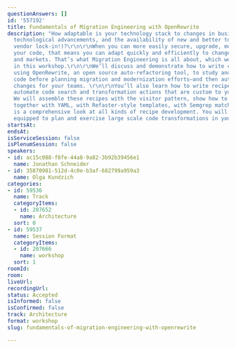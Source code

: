 ```yaml
---
questionAnswers: []
id: '557192'
title: Fundamentals of Migration Engineering with OpenRewrite
description: "How adaptable is your technology stack to changes in business requirements,
  technological advancements, and the availability of new and better tools (and avoiding
  vendor lock-in!)?\r\n\r\nWhen you can more easily secure, upgrade, move, or modernize
  your code, that means you can adapt quickly and efficiently to changes in technology
  and markets. That’s what Migration Engineering is all about, which we’ll be exploring
  in this workshop.\r\n\r\nWe’ll discuss and demonstrate how to write custom recipes
  using OpenRewrite, an open source auto-refactoring tool, to study and analyze your
  code before planning migration and modernization efforts—and then automate code
  changes for your teams. \r\n\r\nYou’ll also learn how to write recipes that will
  automate code search and transformation actions that are custom to your organization.
  We will assemble these recipes with the visitor pattern, show how to stitch recipes
  together with YAML, with Refaster-style templates, with Semgrep matchers, etc. \r\n\r\nThis
  is a comprehensive look at all kinds of recipe development. You will come away fully
  equipped to plan and exercise large scale code transformations in your organization.\r\n"
startsAt: 
endsAt: 
isServiceSession: false
isPlenumSession: false
speakers:
- id: ac15c088-f8fe-44a8-9a82-3b92b39456e1
  name: Jonathan Schneider
- id: 35870981-512d-4c0e-b3af-682799a959a3
  name: Olga Kundzich
categories:
- id: 59536
  name: Track
  categoryItems:
  - id: 207652
    name: Architecture
  sort: 0
- id: 59537
  name: Session Format
  categoryItems:
  - id: 207666
    name: workshop
  sort: 1
roomId: 
room: 
liveUrl: 
recordingUrl: 
status: Accepted
isInformed: false
isConfirmed: false
track: Architecture
format: workshop
slug: fundamentals-of-migration-engineering-with-openrewrite

---
```

